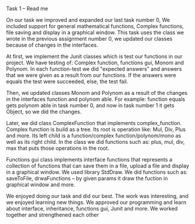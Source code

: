 Task 1 – Read me 


On our task we improved and expanded our last task number 0, We included support for general mathematical functions, Complex functions, file saving and display in a graphical window. This task uses the class we wrote in the previous assignment number 0, we updated our classes because of changes in the interfaces. 

At first, we implement the Junit classes which is test our functions in our project. We have testing of: Complex function, functions gui, Monom and Polynom. 
In each function-test we did "expected answers" and answers that we were given as a result from our functions. If the answers were equals the test were succeeded, else, the test fail. 

Then, we updated classes Monom and Polynom as a result of the changes in the interfaces function and polynom able. For example: function equals gets polynom able in task number 0, and now in task number 1 it gets Object, so we did the changes. 
 
Later, we did class ComplexFunction that implements complex_function. Complex function is build as a tree. Its root is operation like: Mul, Div, Plus and more. Its left child is a function/complex function/polynom/mono as well as its right child. In the class we did functions such as: plus, mul, div, max that puts those operations in the root. 

Functions gui class implements interface functions that represents a collection of functions that can save them in a file, upload a file and display in a graphical window. We used library StdDraw. We did functions such as: saveToFile, drwaFunctions – by given params it draw the fuction in graphical window and more. 
 
We enjoyed doing our task and did our best. The work was interesting, and we enjoyed learning new things. We approved our programming and learn about interface, inheritance, functions gui, Junit and more. We worked together and strengthened each other
